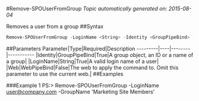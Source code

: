 #Remove-SPOUserFromGroup
*Topic automatically generated on: 2015-08-04*

Removes a user from a group
##Syntax
```powershell
Remove-SPOUserFromGroup -LoginName <String> -Identity <GroupPipeBind> [-Web <WebPipeBind>]
```


##Parameters
Parameter|Type|Required|Description
---------|----|--------|-----------
|Identity|GroupPipeBind|True|A group object, an ID or a name of a group|
|LoginName|String|True|A valid login name of a user|
|Web|WebPipeBind|False|The web to apply the command to. Omit this parameter to use the current web.|
##Examples

###Example 1
    PS:> Remove-SPOUserFromGroup -LoginName user@company.com -GroupName 'Marketing Site Members'

<!-- Ref: 31C6FF545C90EE57BAF1AA570E8DF456 -->